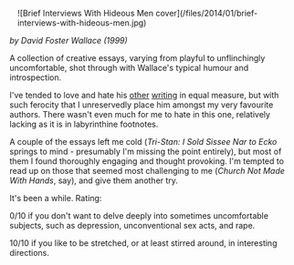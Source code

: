 <!--
.. title: Brief Interviews with Hideous Men
.. slug: brief-interviews-with-hideous-men
.. date: 2014-01-22 20:51:51-06:00
.. tags: media,book,essays,fiction,wallace
-->

<span style="float: left; padding: 1em">
![Brief Interviews With Hideous Men cover](/files/2014/01/brief-interviews-with-hideous-men.jpg)
</span>

*by David Foster Wallace (1999)*

A collection of creative essays, varying from playful to unflinchingly
uncomfortable, shot through with Wallace's typical humour and
introspection.

I've tended to love and hate his [other](/infinite-jest)
[writing](/everything-and-more) in equal measure, but with such
ferocity that I unreservedly place him amongst my very favourite
authors. There wasn't even much for me to hate in this one, relatively
lacking as it is in labyrinthine footnotes.

A couple of the essays left me cold (*Tri-Stan: I Sold Sissee Nar to
Ecko* springs to mind - presumably I'm missing the point entirely),
but most of them I found thoroughly engaging and
thought provoking. I'm tempted to read up on those that seemed most
challenging to me (*Church Not Made With Hands*, say), and give them
another try.

It's been a while. Rating:

0/10 if you don't want to delve deeply into sometimes uncomfortable
subjects, such as depression, unconventional sex acts, and rape.

10/10 if you like to be stretched, or at least stirred around, in
interesting directions.

<br style="clear: both" />
